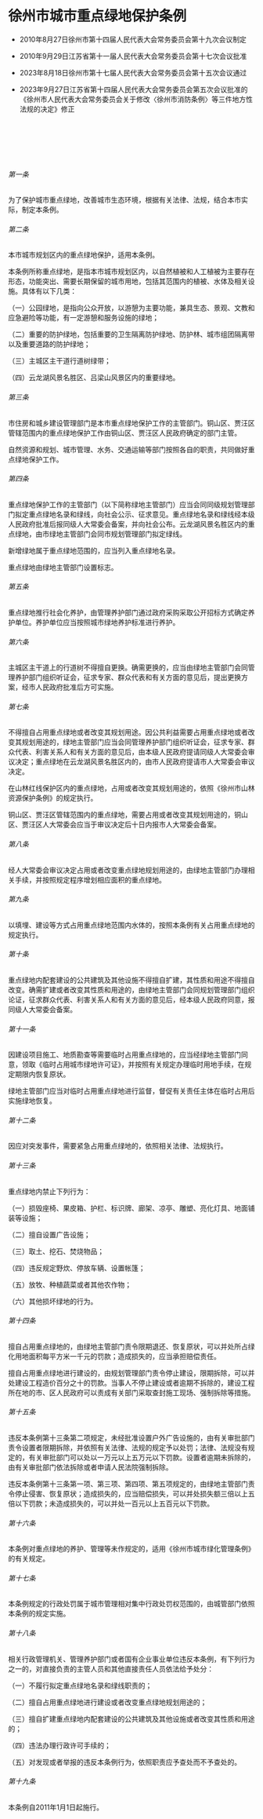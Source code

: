 # 徐州市城市重点绿地保护条例

- 2010年8月27日徐州市第十四届人民代表大会常务委员会第十九次会议制定

- 2010年9月29日江苏省第十一届人民代表大会常务委员会第十七次会议批准

- 2023年8月18日徐州市第十七届人民代表大会常务委员会第十五次会议通过

- 2023年9月27日江苏省第十四届人民代表大会常务委员会第五次会议批准的《徐州市人民代表大会常务委员会关于修改〈徐州市消防条例〉等三件地方性法规的决定》修正

<!-- INFO END -->

​

​

​

###### 第一条

为了保护城市重点绿地，改善城市生态环境，根据有关法律、法规，结合本市实际，制定本条例。

###### 第二条

本市城市规划区内的重点绿地保护，适用本条例。

本条例所称重点绿地，是指本市城市规划区内，以自然植被和人工植被为主要存在形态，功能突出、需要长期保留的城市用地，包括其范围内的植被、水体及相关设施。具体有以下几类：

（一）公园绿地，是指向公众开放，以游憩为主要功能，兼具生态、景观、文教和应急避险等功能，有一定游憩和服务设施的绿地；

（二）重要的防护绿地，包括重要的卫生隔离防护绿地、防护林、城市组团隔离带以及重要道路的防护绿地；

（三）主城区主干道行道树绿带；

（四）云龙湖风景名胜区、吕梁山风景区内的重要绿地。

###### 第三条

市住房和城乡建设管理部门是本市重点绿地保护工作的主管部门。铜山区、贾汪区管辖范围内的重点绿地保护工作由铜山区、贾汪区人民政府确定的部门主管。

自然资源和规划、城市管理、水务、交通运输等部门按照各自的职责，共同做好重点绿地保护工作。

###### 第四条

重点绿地保护工作的主管部门（以下简称绿地主管部门）应当会同同级规划管理部门拟定重点绿地名录和绿线，向社会公示、征求意见。重点绿地名录和绿线经本级人民政府批准后报同级人大常委会备案，并向社会公布。云龙湖风景名胜区内的重点绿地，由市绿地主管部门会同市规划管理部门拟定绿线。

新增绿地属于重点绿地范围的，应当列入重点绿地名录。

重点绿地由绿地主管部门设置标志。

###### 第五条

重点绿地推行社会化养护，由管理养护部门通过政府采购采取公开招标方式确定养护单位。养护单位应当按照城市绿地养护标准进行养护。

###### 第六条

主城区主干道上的行道树不得擅自更换。确需更换的，应当由绿地主管部门会同管理养护部门组织听证会，征求专家、群众代表和有关方面的意见后，提出更换方案，经市人民政府批准后方可实施。

###### 第七条

不得擅自占用重点绿地或者改变其规划用途。因公共利益需要占用重点绿地或者改变其规划用途的，绿地主管部门应当会同管理养护部门组织听证会，征求专家、群众代表、利害关系人和有关方面的意见后，由本级人民政府提请同级人大常委会审议决定；重点绿地在云龙湖风景名胜区内的，由市人民政府提请市人大常委会审议决定。

在山林红线保护区内的重点绿地，占用或者改变其规划用途的，依照《徐州市山林资源保护条例》的规定执行。

铜山区、贾汪区管辖范围内的重点绿地，需要占用或者改变其规划用途的，铜山区、贾汪区人大常委会应当于审议决定后十日内报市人大常委会备案。

###### 第八条

经人大常委会审议决定占用或者改变重点绿地规划用途的，由绿地主管部门办理相关手续，并按照规定程序增划相应面积的重点绿地。

###### 第九条

以填埋、建设等方式占用重点绿地范围内水体的，按照本条例有关占用重点绿地的规定执行。

###### 第十条

重点绿地内配套建设的公共建筑及其他设施不得擅自扩建，其性质和用途不得擅自改变。确需扩建或者改变其性质和用途的，由绿地主管部门会同规划管理部门组织论证，征求群众代表、利害关系人和有关方面的意见后，经本级人民政府同意，报同级人大常委会备案。

###### 第十一条

因建设项目施工、地质勘查等需要临时占用重点绿地的，应当经绿地主管部门同意，领取《临时占用城市绿地许可证》，并按照有关规定办理临时用地手续，在规定期限内恢复原状。

绿地主管部门应当对临时占用重点绿地进行监督，督促有关责任主体在临时占用后实施绿地恢复。

###### 第十二条

因应对突发事件，需要紧急占用重点绿地的，依照相关法律、法规执行。

###### 第十三条

重点绿地内禁止下列行为：

（一）损毁座椅、果皮箱、护栏、标识牌、廊架、凉亭、雕塑、亮化灯具、地面铺装等设施；

（二）擅自设置广告设施；

（三）取土、挖石、焚烧物品；

（四）违反规定野炊、停放车辆、设置帐篷；

（五）放牧、种植蔬菜或者其他农作物；

（六）其他损坏绿地的行为。

###### 第十四条

擅自占用重点绿地的，由绿地主管部门责令限期退还、恢复原状，可以并处所占绿化用地面积每平方米一千元的罚款；造成损失的，应当承担赔偿责任。

擅自占用重点绿地进行建设的，由规划管理部门责令停止建设，限期拆除，可以并处建设工程造价百分之十的罚款。当事人不停止建设或者逾期不拆除的，建设工程所在地的市、区人民政府可以责成有关部门采取查封施工现场、强制拆除等措施。

###### 第十五条

违反本条例第十三条第二项规定，未经批准设置户外广告设施的，由有关审批部门责令设置者限期拆除，并依照有关法律、法规的规定予以处罚；法律、法规没有规定的，有关审批部门可以处以一万元以上五万元以下罚款。设置者逾期未拆除的，由有关审批部门依法拆除或者申请人民法院强制拆除。

违反本条例第十三条第一项、第三项、第四项、第五项规定的，由绿地主管部门责令停止侵害、恢复原状；造成损失的，应当赔偿损失，可以并处损失额三倍以上五倍以下罚款；未造成损失的，可以并处一百元以上五百元以下罚款。

###### 第十六条

本条例对重点绿地的养护、管理等未作规定的，适用《徐州市城市绿化管理条例》的有关规定。

###### 第十七条

本条例规定的行政处罚属于城市管理相对集中行政处罚权范围的，由城管部门依照本条例的规定实施。

###### 第十八条

相关行政管理机关、管理养护部门或者国有企业事业单位违反本条例，有下列行为之一的，对直接负责的主管人员和其他直接责任人员依法给予处分：

（一）不履行拟定重点绿地名录和绿线职责的；

（二）擅自占用重点绿地进行建设或者改变重点绿地规划用途的；

（三）擅自扩建重点绿地内配套建设的公共建筑及其他设施或者改变其性质和用途的；

（四）违法办理行政许可手续的；

（五）对发现或者举报的违反本条例行为，依照职责应予查处而不予查处的。

###### 第十九条

本条例自2011年1月1日起施行。
